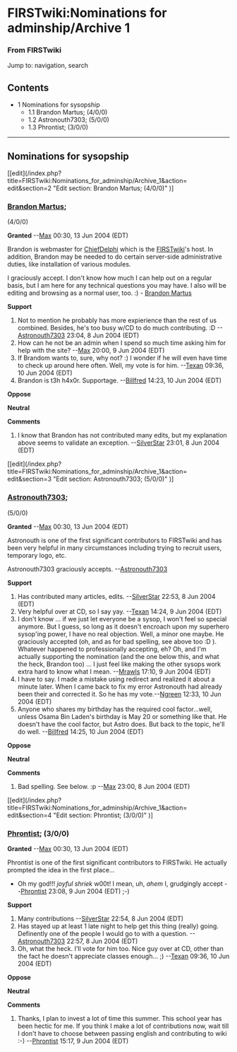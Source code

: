 # FIRSTwiki:Nominations for adminship/Archive 1

### From FIRSTwiki

Jump to: navigation, search

## Contents

  * 1 Nominations for sysopship
    * 1.1 Brandon Martus; (4/0/0)
    * 1.2 Astronouth7303; (5/0/0)
    * 1.3 Phrontist; (3/0/0)  
---  
  

## Nominations for sysopship

[[edit](/index.php?title=FIRSTwiki:Nominations_for_adminship/Archive_1&action=
edit&section=2 "Edit section: Brandon Martus; \(4/0/0\)" )]

### [Brandon Martus](User:Brandon_Martus "User:Brandon Martus" );
(4/0/0)

**Granted** \--[Max](User:Max "User:Max" ) 00:30, 13 Jun 2004 (EDT) 

Brandon is webmaster for [ChiefDelphi](ChiefDelphi "ChiefDelphi" )
which is the [FIRSTwiki](FIRSTwiki "FIRSTwiki" )'s host. In
addition, Brandon may be needed to do certain server-side administrative
duties, like installation of various modules.

I graciously accept. I don't know how much I can help out on a regular basis,
but I am here for any technical questions you may have. I also will be editing
and browsing as a normal user, too. :) - [Brandon
Martus](User:Brandon_Martus "User:Brandon Martus" )

  
**Support**

  1. Not to mention he probably has more expierience than the rest of us combined. Besides, he's too busy w/CD to do much contributing. :D --[Astronouth7303](User:Astronouth7303 "User:Astronouth7303" ) 23:04, 8 Jun 2004 (EDT) 
  2. How can he not be an admin when I spend so much time asking him for help with the site? --[Max](User:Max "User:Max" ) 20:00, 9 Jun 2004 (EDT) 
  3. If Brandom wants to, sure, why not? :) I wonder if he will even have time to check up around here often. Well, my vote is for him. --[Texan](User:Texan "User:Texan" ) 09:36, 10 Jun 2004 (EDT) 
  4. Brandon is t3h h4x0r. Supportage. --[Billfred](User:Billfred "User:Billfred" ) 14:23, 10 Jun 2004 (EDT) 

**Oppose**

**Neutral**

**Comments**

  1. I know that Brandon has not contributed many edits, but my explanation above seems to validate an exception. --[SilverStar](User:SilverStar "User:SilverStar" ) 23:01, 8 Jun 2004 (EDT) 

[[edit](/index.php?title=FIRSTwiki:Nominations_for_adminship/Archive_1&action=
edit&section=3 "Edit section: Astronouth7303; \(5/0/0\)" )]

### [Astronouth7303](User:Astronouth7303 "User:Astronouth7303" );
(5/0/0)

**Granted** \--[Max](User:Max "User:Max" ) 00:30, 13 Jun 2004 (EDT) 

Astronouth is one of the first significant contributors to FIRSTwiki and has
been very helpful in many circumstances including trying to recruit users,
temporary logo, etc.

Astronouth7303 graciously accepts.
--[Astronouth7303](User:Astronouth7303 "User:Astronouth7303" )

**Support**

  1. Has contributed many articles, edits. --[SilverStar](User:SilverStar "User:SilverStar" ) 22:53, 8 Jun 2004 (EDT) 
  2. Very helpful over at CD, so I say yay. --[Texan](User:Texan "User:Texan" ) 14:24, 9 Jun 2004 (EDT) 
  3. I don't know ... if we just let everyone be a sysop, I won't feel so special anymore. But I guess, so long as it doesn't encroach upon my superhero sysop'ing power, I have no real objection. Well, a minor one maybe. He graciously accepted (oh, and as for bad spelling, see above too :D ). Whatever happened to professionally accepting, eh? Oh, and I'm actually supporting the nomination (and the one below this, and what the heck, Brandon too) ... I just feel like making the other sysops work extra hard to know what I mean. --[Mrawls](User:Mrawls "User:Mrawls" ) 17:10, 9 Jun 2004 (EDT) 
  4. I have to say. I made a mistake using redirect and realized it about a minute later. When I came back to fix my error Astronouth had already been their and corrected it. So he has my vote.--[Ngreen](User:Ngreen "User:Ngreen" ) 12:33, 10 Jun 2004 (EDT) 
  5. Anyone who shares my birthday has the required cool factor...well, unless Osama Bin Laden's birthday is May 20 or something like that. He doesn't have the cool factor, but Astro does. But back to the topic, he'll do well. --[Billfred](User:Billfred "User:Billfred" ) 14:25, 10 Jun 2004 (EDT) 

**Oppose**

**Neutral**

  
**Comments**

  1. Bad spelling. See below.  :p --[Max](User:Max "User:Max" ) 23:00, 8 Jun 2004 (EDT) 

[[edit](/index.php?title=FIRSTwiki:Nominations_for_adminship/Archive_1&action=
edit&section=4 "Edit section: Phrontist; \(3/0/0\)" )]

### [Phrontist](User:Phrontist "User:Phrontist" ); (3/0/0)

**Granted** \--[Max](User:Max "User:Max" ) 00:30, 13 Jun 2004 (EDT) 

Phrontist is one of the first significant contributors to FIRSTwiki. He
actually prompted the idea in the first place...

  * Oh my god!!! *joyful shriek* w00t! I mean, uh, *ahem* I, grudgingly accept --[Phrontist](User:Phrontist "User:Phrontist" ) 23:08, 9 Jun 2004 (EDT) ;-) 

**Support**

  1. Many contributions --[SilverStar](User:SilverStar "User:SilverStar" ) 22:54, 8 Jun 2004 (EDT) 
  2. Has stayed up at least 1 late night to help get this thing (really) going. Definently one of the people I would go to with a question. --[Astronouth7303](User:Astronouth7303 "User:Astronouth7303" ) 22:57, 8 Jun 2004 (EDT) 
  3. Oh, what the heck. I'll vote for him too. Nice guy over at CD, other than the fact he doesn't appreciate classes enough... ;) --[Texan](User:Texan "User:Texan" ) 09:36, 10 Jun 2004 (EDT) 

**Oppose**

**Neutral**

**Comments**

  1. Thanks, I plan to invest a lot of time this summer. This school year has been hectic for me. If you think I make a lot of contributions now, wait till I don't have to choose between passing english and contributing to wiki :-) --[Phrontist](User:Phrontist "User:Phrontist" ) 15:17, 9 Jun 2004 (EDT) 

